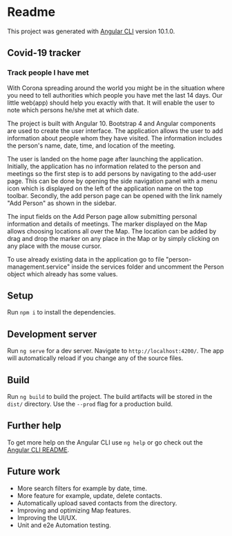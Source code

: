 # Readme

This project was generated with [Angular CLI](https://github.com/angular/angular-cli) version 10.1.0.

## Covid-19 tracker

### Track people I have met
With Corona spreading around the world you might be in the situation where you need to tell authorities which people you have met the last 14 days. Our little web(app) should help you exactly with that. It will enable the user to note which persons he/she met at which date.

The project is built with Angular 10. Bootstrap 4 and Angular components are used to create the user interface.
The application allows the user to add information about people whom they have visited. The information includes the person's name, date, time, and location of the meeting.

The user is landed on the home page after launching the application. Initially, the application has no information related to the person and meetings so the first step is to add persons by navigating to the add-user page. This can be done by opening the side navigation panel with a menu icon which is displayed on the left of the application name on the top toolbar. Secondly, the add person page can be opened with the link namely "Add Person" as shown in the sidebar.

The input fields on the Add Person page allow submitting personal information and details of meetings. The marker displayed on the Map allows choosing locations all over the Map. The location can be added by drag and drop the marker on any place in the Map or by simply clicking on any place with the mouse cursor.

To use already existing data in the application go to file "person-management.service" inside the services folder and uncomment the Person object which already has some values.

## Setup

Run `npm i` to install the dependencies.

## Development server

Run `ng serve` for a dev server. Navigate to `http://localhost:4200/`. The app will automatically reload if you change any of the source files.

## Build

Run `ng build` to build the project. The build artifacts will be stored in the `dist/` directory. Use the `--prod` flag for a production build.

## Further help

To get more help on the Angular CLI use `ng help` or go check out the [Angular CLI README](https://github.com/angular/angular-cli/blob/master/README.md).

## Future work

- More search filters for example by date, time.
- More feature for example, update, delete contacts.
- Automatically upload saved contacts from the directory.
- Improving and optimizing Map features.
- Improving the UI/UX.
- Unit and e2e Automation testing.
